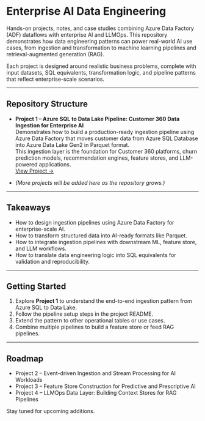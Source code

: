 # Enterprise AI Data Engineering

Hands-on projects, notes, and case studies combining Azure Data Factory (ADF) dataflows with enterprise AI and LLMOps. This repository demonstrates how data engineering patterns can power real-world AI use cases, from ingestion and transformation to machine learning pipelines and retrieval-augmented generation (RAG).

Each project is designed around realistic business problems, complete with input datasets, SQL equivalents, transformation logic, and pipeline patterns that reflect enterprise-scale scenarios.

---

## Repository Structure

- **Project 1 – Azure SQL to Data Lake Pipeline: Customer 360 Data Ingestion for Enterprise AI**  
  Demonstrates how to build a production-ready ingestion pipeline using Azure Data Factory that moves customer data from Azure SQL Database into Azure Data Lake Gen2 in Parquet format.  
  This ingestion layer is the foundation for Customer 360 platforms, churn prediction models, recommendation engines, feature stores, and LLM-powered applications.  
  [View Project →](./AzureSQL_to_DataLake/README.md)

- *(More projects will be added here as the repository grows.)*

---

## Takeaways

- How to design ingestion pipelines using Azure Data Factory for enterprise-scale AI.
- How to transform structured data into AI-ready formats like Parquet.
- How to integrate ingestion pipelines with downstream ML, feature store, and LLM workflows.
- How to translate data engineering logic into SQL equivalents for validation and reproducibility.

---

## Getting Started

1. Explore **Project 1** to understand the end-to-end ingestion pattern from Azure SQL to Data Lake.
2. Follow the pipeline setup steps in the project README.
3. Extend the pattern to other operational tables or use cases.
4. Combine multiple pipelines to build a feature store or feed RAG pipelines.

---

## Roadmap

- Project 2 – Event-driven Ingestion and Stream Processing for AI Workloads  
- Project 3 – Feature Store Construction for Predictive and Prescriptive AI  
- Project 4 – LLMOps Data Layer: Building Context Stores for RAG Pipelines  

Stay tuned for upcoming additions.
